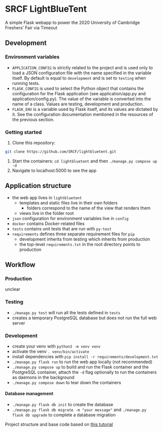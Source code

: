 # SRCF LightBlueTent

A simple Flask webapp to power the 2020 University of Cambridge Freshers' Fair via Timeout

## Development

### Environment variables

* `APPLICATION_CONFIG` is strictly related to the project and is used only to load a JSON configuration file with the name specified in the variable itself. By default is equal to `development` and is set to `testing` when running tests.
* `FLASK_CONFIG` is used to select the Python object that contains the configuration for the Flask application (see application/app.py and application/config.py). The value of the variable is converted into the name of a class. Values are testing, development and production.
* `FLASK_ENV` is a variable used by Flask itself, and its values are dictated by it. See the configuration documentation mentioned in the resources of the previous section.

### Getting started

1. Clone this repository:
  
```bash
git clone https://github.com/SRCF/lightbluetent.git
```

1. Start the containers: `cd lightbluetent` and then `./manage.py compose up -d`
1. Navigate to localhost:5000 to see the app

## Application structure

* the web app lives in `lightbluetent`
  * templates and static files live in their own folders
    * folders correspond to the name of the view that renders them
  * views live in the folder root
* `json` configuration for environment variables live in `config`
* `docker` contains Docker-related files
* `tests` contains unit tests that are run with `py-test`
* `requirements` defines three separate requirement files for `pip`
  * development inherits from testing which inherits from production
  * the top-level `requirements.txt` in the root directory points to production

## Workflow

### Production

unclear

### Testing

* `./manage.py test` will run all the tests defined in `tests`
* creates a temporary PostgreSQL database but does not run the full web server

### Development

* create your venv with `python3 -m venv venv`
* activate the venv `. venv/bin/activate`
* install dependencies with `pip install -r requirements/development.txt`
* `./manage.py flask run` to run the web app locally (not recommended)
* `./manage.py compose up` to build and run the Flask container and the PostgreSQL container, attach the `-d` flag optionally to run the containers as daemons in the background
* `./manage.py compose down` to tear down the containers

#### Database management

* `./manage.py flask db init` to create the database
* `./manage.py flask db migrate -m "your message"` and `./manage.py flask db upgrade` to complete a database migration

Project structure and base code based on [this tutorial](https://www.thedigitalcatonline.com/blog/2020/07/06/flask-project-setup-tdd-docker-postgres-and-more-part-2/)